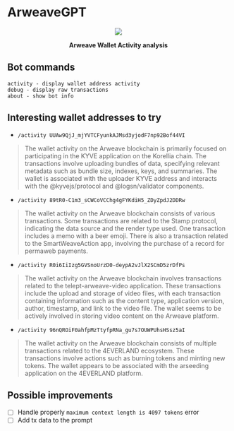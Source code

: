 # ArweaveGPT

  
<div align="center">
  <img src="https://github.com/cromatikap/ArweaveGPT/assets/7074019/6c276aee-bc0e-4b67-a540-b5f56db10dc9" />

  <b>Arweave Wallet Activity analysis</b>
</div>

## Bot commands

```
activity - display wallet address activity
debug - display raw transactions
about - show bot info
```

## Interesting wallet addresses to try

- `/activity UUAw9QjJ_mjYVTCFyunkAJMsd3yjodF7np92Bof44VI`
> The wallet activity on the Arweave blockchain is primarily focused on participating in the KYVE application on the Korellia chain. The transactions involve uploading bundles of data, specifying relevant metadata such as bundle size, indexes, keys, and summaries. The wallet is associated with the uploader KYVE address and interacts with the @kyvejs/protocol and @logsn/validator components.

- `/activity 89tR0-C1m3_sCWCoVCChg4gFYKdiH5_ZDyZpdJ2DDRw`
> The wallet activity on the Arweave blockchain consists of various transactions. Some transactions are related to the Stamp protocol, indicating the data source and the render type used. One transaction includes a memo with a beer emoji. There is also a transaction related to the SmartWeaveAction app, involving the purchase of a record for permaweb payments.

- `/activity R0i6IiIzg5GVSnoUrzD0-deypA2vJlX2SCmD5zrDfPs`
> The wallet activity on the Arweave blockchain involves transactions related to the telept-arweave-video application. These transactions include the upload and storage of video files, with each transaction containing information such as the content type, application version, author, timestamp, and link to the video file. The wallet seems to be actively involved in storing video content on the Arweave platform.

- `/activity 96nQROiF0ahfpMzTtyfpRNa_gu7s7OUWPUhsHSsz5aI`
> The wallet activity on the Arweave blockchain consists of multiple transactions related to the 4EVERLAND ecosystem. These transactions involve actions such as burning tokens and minting new tokens. The wallet appears to be associated with the arseeding application on the 4EVERLAND platform.

## Possible improvements

- [ ] Handle properly `maximum context length is 4097 tokens` error
- [ ] Add tx data to the prompt
